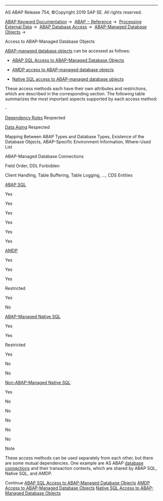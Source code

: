   

* * *

AS ABAP Release 754, ©Copyright 2019 SAP SE. All rights reserved.

[ABAP Keyword Documentation](javascript:call_link\('abenabap.htm'\)) →  [ABAP − Reference](javascript:call_link\('abenabap_reference.htm'\)) →  [Processing External Data](javascript:call_link\('abenabap_language_external_data.htm'\)) →  [ABAP Database Access](javascript:call_link\('abenabap_sql.htm'\)) →  [ABAP-Managed Database Objects](javascript:call_link\('abenabap_managed_db_objects.htm'\)) → 

Access to ABAP-Managed Database Objects

[ABAP-managed database objects](javascript:call_link\('abenabap_managed_db_object_glosry.htm'\) "Glossary Entry") can be accessed as follows:

-   [ABAP SQL Access to ABAP-Managed Database Objects](javascript:call_link\('abenabap_managed_db_objects_osql.htm'\))

-   [AMDP access to ABAP-managed database objects](javascript:call_link\('abenabap_managed_db_objects_amdp.htm'\))

-   [Native SQL access to ABAP-managed database objects](javascript:call_link\('abenabap_managed_db_objects_nsql.htm'\))

These access methods each have their own attributes and restrictions, which are described in the corresponding section. The following table summarizes the most important aspects supported by each access method:

\-

[Dependency Rules](javascript:call_link\('abendependency_rule_glosry.htm'\) "Glossary Entry") Respected

[Data Aging](javascript:call_link\('abendata_aging_glosry.htm'\) "Glossary Entry") Respected

Mapping Between ABAP Types and Database Types,
Existence of the Database Objects,
ABAP-Specific Environment Information,
Where-Used List

ABAP-Managed Database Connections

Field Order,
DDL Forbidden

Client Handling,
Table Buffering,
Table Logging, ...,
CDS Entities

[ABAP SQL](javascript:call_link\('abenabap_managed_db_objects_osql.htm'\))

Yes

Yes

Yes

Yes

Yes

Yes

[AMDP](javascript:call_link\('abenabap_managed_db_objects_amdp.htm'\))

Yes

Yes

Yes

Restricted

Yes

No

[ABAP-Managed Native SQL](javascript:call_link\('abenabap_managed_db_objects_nsql.htm'\))

Yes

Yes

Restricted

Yes

No

No

[Non-ABAP-Managed Native SQL](javascript:call_link\('abenabap_managed_db_objects_nsql.htm'\))

Yes

No

No

No

No

No

Note

These access methods can be used separately from each other, but there are some mutual dependencies. One example are AS ABAP [database connections](javascript:call_link\('abenopensql_multiconnect.htm'\)) and their transaction contexts, which are shared by ABAP SQL, Native SQL, and AMDP.

Continue
[ABAP SQL Access to ABAP-Managed Database Objects](javascript:call_link\('abenabap_managed_db_objects_osql.htm'\))
[AMDP Access to ABAP-Managed Database Objects](javascript:call_link\('abenabap_managed_db_objects_amdp.htm'\))
[Native SQL Access to ABAP-Managed Database Objects](javascript:call_link\('abenabap_managed_db_objects_nsql.htm'\))